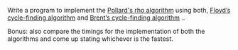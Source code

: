 

Write a program to implement the [Pollard's rho algorithm](http://en.wikipedia.org/wiki/Pollard's_rho_algorithm) using both, [Floyd’s cycle-finding algorithm](http://en.wikipedia.org/wiki/Cycle_detection) and [Brent’s cycle-finding algorithm](http://en.wikipedia.org/wiki/Cycle_detection#Brent.27s_algorithm) ..

Bonus: also compare the timings for the implementation of both the algorithms and come up stating whichever is the fastest.

